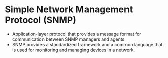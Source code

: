 # Simple Network Management Protocol (SNMP)

- Application-layer protocol that provides a message format for communication between SNMP managers and agents
- SNMP provides a standardized framework and a common language that is used for monitoring and managing devices in a network.

##
